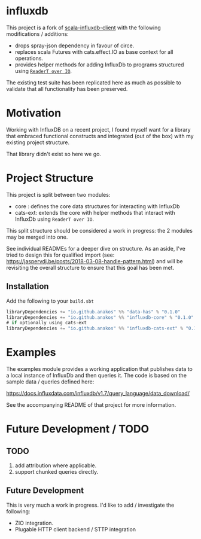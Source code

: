 influxdb
=====================

This project is a fork of [scala-influxdb-client](https://github.com/paulgoldbaum/scala-influxdb-client) with the following modifications / additions:

- drops spray-json dependency in favour of circe.
- replaces scala Futures with cats.effect.IO as base context for all operations. 
- provides helper methods for adding InfluxDb to programs structured using [`ReaderT over IO`](https://www.fpcomplete.com/blog/2017/06/readert-design-pattern).

The existing test suite has been replicated here as much as possible to validate that all functionality has been preserved. 

# Motivation

Working with InfluxDB on a recent project, I found myself want for a library that embraced functional constructs and integrated (out of the box) with my existing project structure.  

That library didn't exist so here we go.

# Project Structure

This project is split between two modules:

- core    : defines the core data structures for interacting with InfluxDb
- cats-ext: extends the core with helper methods that interact with InfluxDb using `ReaderT over IO`. 

This split structure should be considered a work in progress: the 2 modules may be merged into one.  

See individual READMEs for a deeper dive on structure. As an aside, I've tried to design this for qualified import (see: https://jaspervdj.be/posts/2018-03-08-handle-pattern.html) and will be revisiting the overall structure to ensure that this goal has been met.

## Installation

Add the following to your `build.sbt`

```scala
libraryDependencies += "io.github.anakos" %% "data-has" % "0.1.0"
libraryDependencies += "io.github.anakos" %% "influxdb-core" % "0.1.0"
# if optionally using cats-ext
libraryDependencies += "io.github.anakos" %% "influxdb-cats-ext" % "0.1.0"
```

# Examples

The examples module provides a working application that publishes data to a local instance of InfluxDb and then queries it.  The code is based on the sample data / queries defined here:

https://docs.influxdata.com/influxdb/v1.7/query_language/data_download/

See the accompanying README of that project for more information.

# Future Development / TODO

## TODO

1. add attribution where applicable.
2. support chunked queries directly.

## Future Development

This is very much a work in progress. I'd like to add / investigate the following:

- ZIO integration. 
- Plugable HTTP client backend / STTP integration
